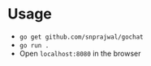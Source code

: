 # Usage

* `go get github.com/snprajwal/gochat`
* `go run .`
* Open `localhost:8080` in the browser
